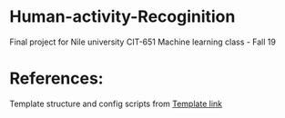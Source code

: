 # Human-activity-Recoginition
Final project for Nile university CIT-651 Machine learning class - Fall 19




# References:
Template structure and config scripts from [Template link](https://github.com/moemen95/Pytorch-Project-Template)